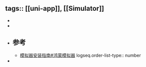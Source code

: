 tags:: [[uni-app]], [[Simulator]]
---

-
-
- ## 参考
	- [模拟器安装指南#鸿蒙模拟器](https://uniapp.dcloud.net.cn/tutorial/run/installSimulator.html#harmony)
	  logseq.order-list-type:: number
-